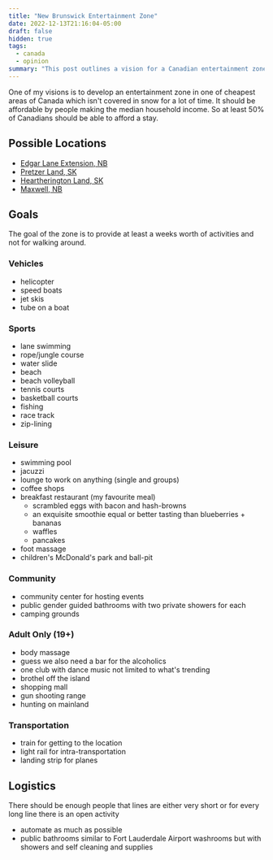 ```yaml
---
title: "New Brunswick Entertainment Zone"
date: 2022-12-13T21:16:04-05:00
draft: false
hidden: true
tags:
  - canada
  - opinion
summary: "This post outlines a vision for a Canadian entertainment zone in an affordable, low-snow area, accessible to median-income households. Potential locations in New Brunswick and Saskatchewan are listed. The zone would offer diverse activities: vehicle experiences (helicopter, boats), sports (swimming, tennis), leisure (pool, jacuzzi, dining), community facilities, adult-only areas (bar, club, shooting range), and robust transportation (train, light rail, landing strip), focusing on automation and efficient logistics."
---
```


One of my visions is to develop an entertainment zone in one of cheapest areas of Canada which isn't covered in snow for a lot of time.
It should be affordable by people making the median household income. So at least 50% of Canadians should be able to afford a stay.

## Possible Locations

- [Edgar Lane Extension, NB](https://www.point2homes.com/CA/Vacant-Land-For-Sale/NB/St-George/Edgar-Lane-Extension/108364651.html)
- [Pretzer Land, SK](https://www.point2homes.com/CA/Vacant-Land-For-Sale/SK/RM-of-Hudson-Bay-No-394/Pretzer-Land/131043415.html)
- [Heartherington Land, SK](https://www.point2homes.com/CA/Vacant-Land-For-Sale/SK/RM-of-Tramping-Lake-No-380/Heatherington-Land/121896667.html)
- [Maxwell, NB](https://www.realtor.ca/real-estate/24097209/408-540-route-maxwell)

## Goals

The goal of the zone is to provide at least a weeks worth of activities and not for walking around.

### Vehicles

- helicopter
- speed boats
- jet skis
- tube on a boat

### Sports

- lane swimming
- rope/jungle course
- water slide
- beach
- beach volleyball
- tennis courts
- basketball courts
- fishing
- race track
- zip-lining

### Leisure

- swimming pool
- jacuzzi
- lounge to work on anything (single and groups)
- coffee shops
- breakfast restaurant (my favourite meal)
  - scrambled eggs with bacon and hash-browns
  - an exquisite smoothie equal or better tasting than blueberries + bananas
  - waffles
  - pancakes
- foot massage
- children's McDonald's park and ball-pit

### Community

- community center for hosting events
- public gender guided bathrooms with two private showers for each
- camping grounds

### Adult Only (19+)

- body massage
- guess we also need a bar for the alcoholics
- one club with dance music not limited to what's trending
- brothel off the island
- shopping mall
- gun shooting range
- hunting on mainland

### Transportation

- train for getting to the location
- light rail for intra-transportation
- landing strip for planes

## Logistics

There should be enough people that lines are either very short or for every long line there is an open activity

- automate as much as possible
- public bathrooms similar to Fort Lauderdale Airport washrooms but with showers and self cleaning and supplies
